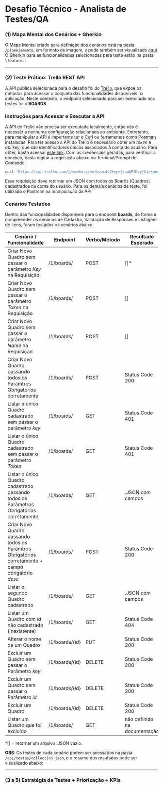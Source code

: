 # Desafio Técnico - Analista de Testes/QA 
### **(1) Mapa Mental dos Cenários + Gherkin**

O Mapa Mental criado para definição dos cenários está na pasta `/planejamento`, em formato de imagem, e pode também ser visualizado [aqui](https://whimsical.com/fluxo-de-compra-funcionalidades-MRo67aSL9hYFqJgsWsgPtb)
O Gherkin para as funcionalidades selecionadas para teste estão na pasta `\features`.
***
### **(2) Teste Prático: Trello REST API**

A API pública selecionada para o desafio foi do [Trello](https://developer.atlassian.com/cloud/trello/rest/api-group-actions/), que expoe os métodos para acessar o conjunto das funcionalidades disponíveis na aplicação. 
Neste contexto, o endpoint selecionado para ser exercitado nos testes foi o **BOARDS**.

### Instruções para Acessar e Executar a API

A API do Trello não precisa ser executada localmente, então não é necessária nenhuma configuração relacionada ao ambiente. Entretanto, para manipular a API é importante ter o [Curl](https://curl.se/) ou ferramentas como [Postman](https://www.postman.com/) instaladas.
Para ter acesso à API do Trello é necessário obter um *token* e *api key*, que são identificadores únicos associados à conta do usuário. Para obter, basta acessar [este link](https://trello.com/app-key).
Com as credenciais geradas, para verificar a conexão, basta digitar a requisição abaixo no Terminal/Prompt de Comando:

```bash
curl 'https://api.trello.com/1/members/me/boards?key={suaAPIKey}&token={SeuToken}'
```
Essa requisição deve retornar um JSON com todos os Boards (Quadros) cadastrados na conta do usuário.
Para os demais cenários de teste, foi utilizado o Postman na manipulação da API.

### Cenários Testados   

Dentro das funcionalidades disponíveis para o endpoint **boards**, de forma a compreender os cenários de Cadastro, Validação de Responses e Listagem de itens, foram testados os cenários abaixo:

| Cenário / Funcionalidade | Endpoint | Verbo/Método | Resultado Esperado |
| ------ | ------ | -------| -------|
| Criar Novo Quadro sem passar o parâmetro *Key* na Requisição | /1/boards/ | POST | []* |
| Criar Novo Quadro sem passar o parâmetro *Token* na Requisição | /1/boards/ | POST | [] |
| Criar Novo Quadro sem passar o parâmetro *Name* na Requisição | /1/boards/ |  POST | [] |
| Criar Novo Quadro passando todos os Parâmtros Obrigatórios corretamente | /1/boards/ | POST | Status Code 200 |
| Listar o único Quadro cadastrado sem passar o parâmetro *key*| /1/boards/ | GET | Status Code 401 |
| Listar o único Quadro cadastrado sem passar o parâmetro *Token*| /1/boards/ | GET | Status Code 401 |
| Listar o único Quadro cadastrado passando todos os Parâmetros Obrigatórios corretamente| /1/boards/ | GET | .JSON com campos |
| Criar Novo Quadro passando todos os Parâmtros Obrigatórios corretamente + campo obrigatório *desc* | /1/boards/ | POST | Status Code 200 |
| Listar o segundo Quadro cadastrado| /1/boards/ | GET | .JSON com campos |
| Listar um Quadro com *id* não cadastrado (inexistente)| /1/boards/ | GET | Status Code 404 |
| Alterar o nome de um Quadro | /1/boards/{id} | PUT | Status Code 200 |
| Excluir um Quadro sem passar o Parâmetro *key* | /1/boards/{id} | DELETE | Status Code 200 |
| Excluir um Quadro sem passar o Parâmetro *id* | /1/boards/{id} | DELETE | Status Code 200 |
| Excluir um Quadro | /1/boards/{id} | DELETE | Status Code 200 |
| Listar um Quadro que foi excluído | /1/boards/ | GET | não definido na documentação |

*[] = retornar um arquivo .JSON vazio. 

**OBS**: Os testes de cada cenário podem ser acessados na pasta `/api/testes/collection.json`, e o resumo dos resutados pode ser visualizado abaixo:
***
### **(3 a 5) Estratégia de Testes + Priorização + KPIs**
